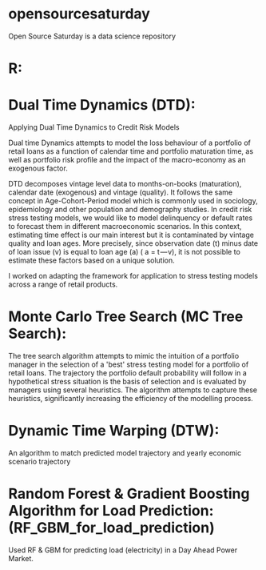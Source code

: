 # opensourcesaturday
Open Source Saturday is a data science repository

# R:

# Dual Time Dynamics (DTD):
Applying Dual Time Dynamics to Credit Risk Models

Dual time Dynamics attempts to model the loss behaviour of a portfolio of retail loans as a function of calendar time and portfolio maturation time, as well as portfolio risk profile and the impact of the macro-economy as an exogenous factor.

DTD decomposes vintage level data to months-on-books (maturation), calendar date (exogenous) and vintage (quality). It follows the same concept in Age-Cohort-Period model which is commonly used in sociology, epidemiology and other population and demography studies.
In credit risk stress testing models, we would like to model delinquency or default rates to forecast them in different macroeconomic scenarios. In this context, estimating time effect is our main interest but it is contaminated by vintage quality and loan ages. More precisely, since observation date (t) minus date of loan issue (v) is equal to loan age (a) ( a = t — v), it is not possible to estimate these factors based on a unique solution.

I worked on adapting the framework for application to stress testing models across a range of retail products.


# Monte Carlo Tree Search (MC Tree Search):

The tree search algorithm attempts to mimic the intuition of a portfolio manager in the selection of a 'best' stress testing model for a portfolio of retail loans.  The trajectory the portfolio default probability will follow in a hypothetical stress situation is the basis of selection and is evaluated by managers using several heuristics. The algorithm attempts to capture these heuristics, significantly increasing the efficiency of the modelling process.

# Dynamic Time Warping (DTW):

An algorithm to match predicted model trajectory and yearly economic scenario trajectory

# Random Forest & Gradient Boosting Algorithm for Load Prediction: (RF_GBM_for_load_prediction)

Used RF & GBM for predicting load (electricity) in a Day Ahead Power Market.
